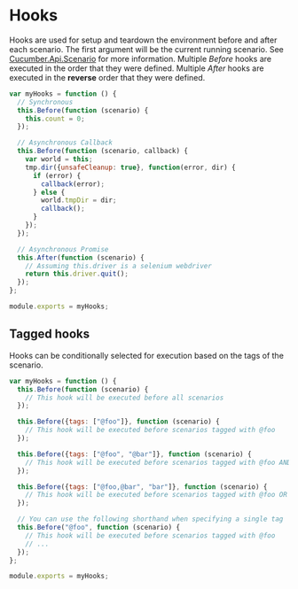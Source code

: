 # Hooks

Hooks are used for setup and teardown the environment before and after each scenario.
The first argument will be the current running scenario.
See [Cucumber.Api.Scenario](https://github.com/cucumber/cucumber-js/blob/master/lib/cucumber/api/scenario.js) for more information.
Multiple *Before* hooks are executed in the order that they were defined.
Multiple *After* hooks are executed in the **reverse** order that they were defined.

```javascript
var myHooks = function () {
  // Synchronous
  this.Before(function (scenario) {
    this.count = 0;
  });

  // Asynchronous Callback
  this.Before(function (scenario, callback) {
    var world = this;
    tmp.dir({unsafeCleanup: true}, function(error, dir) {
      if (error) {
        callback(error);
      } else {
        world.tmpDir = dir;
        callback();
      }
    });
  });

  // Asynchronous Promise
  this.After(function (scenario) {
    // Assuming this.driver is a selenium webdriver
    return this.driver.quit();
  });
};

module.exports = myHooks;
```

## Tagged hooks

Hooks can be conditionally selected for execution based on the tags of the scenario.

``` javascript
var myHooks = function () {
  this.Before(function (scenario) {
    // This hook will be executed before all scenarios
  });

  this.Before({tags: ["@foo"]}, function (scenario) {
    // This hook will be executed before scenarios tagged with @foo
  });

  this.Before({tags: ["@foo", "@bar"]}, function (scenario) {
    // This hook will be executed before scenarios tagged with @foo AND @bar
  });

  this.Before({tags: ["@foo,@bar", "bar"]}, function (scenario) {
    // This hook will be executed before scenarios tagged with @foo OR @bar
  });

  // You can use the following shorthand when specifying a single tag
  this.Before("@foo", function (scenario) {
    // This hook will be executed before scenarios tagged with @foo
    // ...
  });
};

module.exports = myHooks;
```
